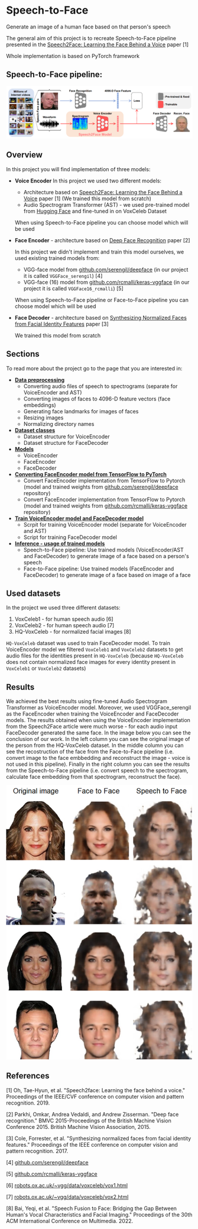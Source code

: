 # Speech-to-Face
Generate an image of a human face based on that person's speech

The general aim of this project is to recreate Speech-to-Face pipeline presented in the [Speech2Face: Learning the Face Behind a Voice](https://arxiv.org/abs/1905.09773) paper [1]

Whole implementation is based on PyTorch framework

## Speech-to-Face pipeline:
![Speech-to-Face pipeline](images/s2f_pipeline.png "Speech-to-Face pipeline")


## Overview
In this project you will find implementation of three models:
- **Voice Encoder**
  In this project we used two different models:
    - Architecture based on [Speech2Face: Learning the Face Behind a Voice](https://arxiv.org/abs/1905.09773) paper [1] (We trained this model from scratch)
    - Audio Spectrogram Transformer (AST) - we used pre-trained model from [Hugging Face](https://huggingface.co/docs/transformers/model_doc/audio-spectrogram-transformer) and fine-tuned in on VoxCeleb Dataset
  
  When using Speech-to-Face pipeline you can choose model which will be used

- **Face Encoder** - architecture based on [Deep Face Recognition](https://www.robots.ox.ac.uk/~vgg/publications/2015/Parkhi15/parkhi15.pdf) paper [2]

  In this project we didn't implement and train this model ourselves, we used existing trained models from:
    - VGG-face model from [github.com/serengil/deepface](https://github.com/serengil/deepface) (in our project it is called `VGGFace_serengil`) [4]
    - VGG-face (16) model from [github.com/rcmalli/keras-vggface](https://github.com/rcmalli/keras-vggface) (in our project it is called `VGGFace16_rcmalli`) [5]

  When using Speech-to-Face pipeline or Face-to-Face pipeline you can choose model which will be used

- **Face Decoder** - architecture based on [Synthesizing Normalized Faces from Facial Identity Features](https://arxiv.org/abs/1701.04851) paper [3]

  We trained this model from scratch

## Sections
To read more about the project go to the page that you are interested in:
- **[Data preprocessing](https://github.com/Kacper-Pietkun/Speech-to-face/tree/master/src/data_preprocessing)**
    - Converting audio files of speech to spectrograms (separate for VoiceEncoder and AST)
    - Converting images of faces to 4096-D feature vectors (face embeddings)
    - Generating face landmarks for images of faces
    - Resizing images
    - Normalizing directory names
- **[Dataset classes](https://github.com/Kacper-Pietkun/Speech-to-face/tree/master/src/datasets)**
    - Dataset structure for VoiceEncoder
    - Dataset structure for FaceDecoder
- **[Models](https://github.com/Kacper-Pietkun/Speech-to-face/tree/master/src/models)**
    - VoiceEncoder
    - FaceEncoder
    - FaceDecoder
- **[Converting FaceEncoder model from TensorFlow to PyTorch](https://github.com/Kacper-Pietkun/Speech-to-face/tree/master/src/tensorflow_to_pytroch)**
    - Convert FaceEncoder implementation from TensorFlow to Pytorch (model and trained weights from [github.com/serengil/deepface](https://github.com/serengil/deepface) repository)
    - Convert FaceEncoder implementation from TensorFlow to Pytorch (model and trained weights from [github.com/rcmalli/keras-vggface](https://github.com/rcmalli/keras-vggface) repository)
- **[Train VoiceEncoder model and FaceDecoder model](https://github.com/Kacper-Pietkun/Speech-to-face/tree/master/src/train)**
    - Scrpit for training VoiceEncoder model (separate for VoiceEncoder and AST)
    - Script for training FaceDecoder model
- **[Inference - usage of trained models](https://github.com/Kacper-Pietkun/Speech-to-face/tree/master/src/inference)**
    - Speech-to-Face pipeline: Use trained models (VoiceEncoder/AST and FaceDecoder) to generate image of a face based on a person's speech
    - Face-to-Face pipeline: Use trained models (FaceEncoder and FaceDecoder) to generate image of a face based on image of a face


## Used datasets
In the project we used three different datasets:
1. VoxCeleb1 - for human speech audio [6]
2. VoxCeleb2 - for human speech audio [7]
3. HQ-VoxCeleb - for normalized facial images [8]

`HQ-VoxCeleb` dataset was used to train FaceDecoder model. To train VoiceEncoder model we filtered `VoxCeleb1` and `VoxCeleb2` datasets to get audio files for the identities present in `HQ-VoxCeleb` (because `HQ-VoxCeleb` does not contain normalized face images for every identity present in `VoxCeleb1` or `VoxCeleb2` datasets)


## Results
We achieved the best results using fine-tuned Audio Spectrogram Transformer as VoiceEncoder model. Moreover, we used VGGFace_serengil as the FaceEncoder when training the VoiceEncoder and FaceDecoder models. The results obtained when using the VoiceEncoder implementation from the Speech2Face article were much worse - for each audio input FaceDecoder generated the same face. In the image below you can see the conclusion of our work. In the left column you can see the original image of the person from the HQ-VoxCeleb dataset. In the middle column you can see the recostruction of the face from the Face-to-Face pipeline (i.e. convert image to the face embbedding and reconstruct the image - voice is not used in this pipeline). Finally in the right column you can see the results from the Speech-to-Face pipeline (i.e. convert speech to the spectrogram, calculate face embedding from that spectrogram, reconstruct the face).

![Results](images/results.png "Results")

## References

[1] Oh, Tae-Hyun, et al. "Speech2face: Learning the face behind a voice." Proceedings of the IEEE/CVF conference on computer vision and pattern recognition. 2019.

[2] Parkhi, Omkar, Andrea Vedaldi, and Andrew Zisserman. "Deep face recognition." BMVC 2015-Proceedings of the British Machine Vision Conference 2015. British Machine Vision Association, 2015.

[3] Cole, Forrester, et al. "Synthesizing normalized faces from facial identity features." Proceedings of the IEEE conference on computer vision and pattern recognition. 2017.

[4] [github.com/serengil/deepface](https://github.com/serengil/deepface)

[5] [github.com/rcmalli/keras-vggface](https://github.com/rcmalli/keras-vggface)

[6] [robots.ox.ac.uk/~vgg/data/voxceleb/vox1.html](https://www.robots.ox.ac.uk/~vgg/data/voxceleb/vox1.html)

[7] [robots.ox.ac.uk/~vgg/data/voxceleb/vox2.html](https://www.robots.ox.ac.uk/~vgg/data/voxceleb/vox2.html)

[8] Bai, Yeqi, et al. "Speech Fusion to Face: Bridging the Gap Between Human's Vocal Characteristics and Facial Imaging." Proceedings of the 30th ACM International Conference on Multimedia. 2022.
